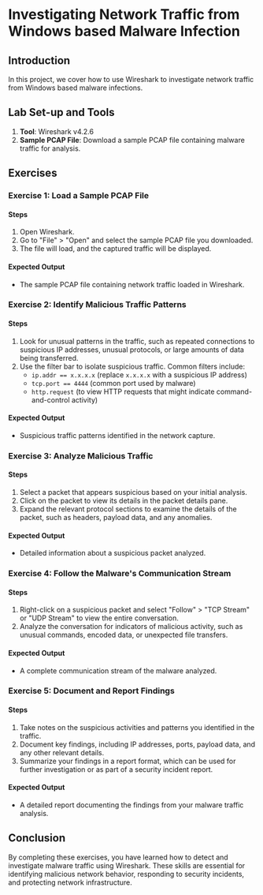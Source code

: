 # Investigating Network Traffic from Windows based Malware Infection

## Introduction

In this project, we cover how to use Wireshark to investigate network traffic from Windows based malware infections.

## Lab Set-up and Tools

1. **Tool**: Wireshark v4.2.6
2. **Sample PCAP File**: Download a sample PCAP file containing malware traffic for analysis.

## Exercises

### Exercise 1: Load a Sample PCAP File

#### Steps

1. Open Wireshark.
2. Go to "File" > "Open" and select the sample PCAP file you downloaded.
3. The file will load, and the captured traffic will be displayed.

#### Expected Output

- The sample PCAP file containing network traffic loaded in Wireshark.

### Exercise 2: Identify Malicious Traffic Patterns

#### Steps

1. Look for unusual patterns in the traffic, such as repeated connections to suspicious IP addresses, unusual protocols, or large amounts of data being transferred.
2. Use the filter bar to isolate suspicious traffic. Common filters include:
    - `ip.addr == x.x.x.x` (replace `x.x.x.x` with a suspicious IP address)
    - `tcp.port == 4444` (common port used by malware)
    - `http.request` (to view HTTP requests that might indicate command-and-control activity)

#### Expected Output

- Suspicious traffic patterns identified in the network capture.

### Exercise 3: Analyze Malicious Traffic

#### Steps

1. Select a packet that appears suspicious based on your initial analysis.
2. Click on the packet to view its details in the packet details pane.
3. Expand the relevant protocol sections to examine the details of the packet, such as headers, payload data, and any anomalies.

#### Expected Output

- Detailed information about a suspicious packet analyzed.

### Exercise 4: Follow the Malware's Communication Stream

#### Steps

1. Right-click on a suspicious packet and select "Follow" > "TCP Stream" or "UDP Stream" to view the entire conversation.
2. Analyze the conversation for indicators of malicious activity, such as unusual commands, encoded data, or unexpected file transfers.

#### Expected Output

- A complete communication stream of the malware analyzed.

### Exercise 5: Document and Report Findings

#### Steps

1. Take notes on the suspicious activities and patterns you identified in the traffic.
2. Document key findings, including IP addresses, ports, payload data, and any other relevant details.
3. Summarize your findings in a report format, which can be used for further investigation or as part of a security incident report.

#### Expected Output

- A detailed report documenting the findings from your malware traffic analysis.

## Conclusion

By completing these exercises, you have learned how to detect and investigate malware traffic using Wireshark. These skills are essential for identifying malicious network behavior, responding to security incidents, and protecting network infrastructure.
